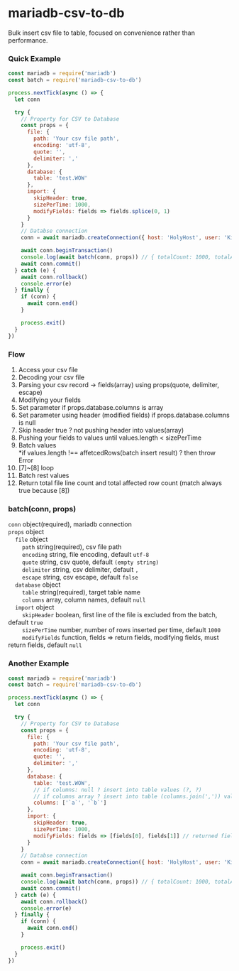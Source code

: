 # mariadb-csv-to-db

Bulk insert csv file to table, focused on convenience rather than performance.

### Quick Example
```javascript
const mariadb = require('mariadb')
const batch = require('mariadb-csv-to-db')

process.nextTick(async () => {
  let conn

  try {
    // Property for CSV to Database
    const props = {
      file: {
        path: 'Your csv file path',
        encoding: 'utf-8',
        quote: '',
        delimiter: ','
      },
      database: {
        table: 'test.WOW'
      },
      import: {
        skipHeader: true,
        sizePerTime: 1000,
        modifyFields: fields => fields.splice(0, 1)
      }
    }
    // Databse connection
    conn = await mariadb.createConnection({ host: 'HolyHost', user: 'Kimchi', password: '????' })

    await conn.beginTransaction()
    console.log(await batch(conn, props)) // { totalCount: 1000, totalAffectedRows: 1000, match: true }
    await conn.commit()
  } catch (e) {
    await conn.rollback()
    console.error(e)
  } finally {
    if (conn) {
      await conn.end()
    }

    process.exit()
  }
})
```

### Flow
1. Access your csv file
2. Decoding your csv file
3. Parsing your csv record → fields(array) using props(quote, delimiter, escape)
4. Modifying your fields  
5. Set parameter if props.database.columns is array  
5. Set parameter using header (modified fields) if props.database.columns is null  
6. Skip header true ? not pushing header into values(array)
7. Pushing your fields to values until values.length < sizePerTime
8. Batch values  
*if values.length !== affetcedRows(batch insert result) ? then throw Error
9. [7]~[8] loop
10. Batch rest values
11. Return total file line count and total affected row count (match always true because [8])

### batch(conn, props)  
`conn` object(required), mariadb connection  
`props` object  
&nbsp;&nbsp;&nbsp;&nbsp;`file` object  
&nbsp;&nbsp;&nbsp;&nbsp;&nbsp;&nbsp;&nbsp;&nbsp;`path` string(required), csv file path  
&nbsp;&nbsp;&nbsp;&nbsp;&nbsp;&nbsp;&nbsp;&nbsp;`encoding` string, file encoding, default `utf-8`  
&nbsp;&nbsp;&nbsp;&nbsp;&nbsp;&nbsp;&nbsp;&nbsp;`quote` string, csv quote, default `(empty string)`  
&nbsp;&nbsp;&nbsp;&nbsp;&nbsp;&nbsp;&nbsp;&nbsp;`delimiter` string, csv delimiter, default `,`  
&nbsp;&nbsp;&nbsp;&nbsp;&nbsp;&nbsp;&nbsp;&nbsp;`escape` string, csv escape, default `false`  
&nbsp;&nbsp;&nbsp;&nbsp;`database` object  
&nbsp;&nbsp;&nbsp;&nbsp;&nbsp;&nbsp;&nbsp;&nbsp;`table` string(required), target table name  
&nbsp;&nbsp;&nbsp;&nbsp;&nbsp;&nbsp;&nbsp;&nbsp;`columns` array, column names, default `null`  
&nbsp;&nbsp;&nbsp;&nbsp;`import` object  
&nbsp;&nbsp;&nbsp;&nbsp;&nbsp;&nbsp;&nbsp;&nbsp;`skipHeader` boolean, first line of the file is excluded from the batch, default `true`  
&nbsp;&nbsp;&nbsp;&nbsp;&nbsp;&nbsp;&nbsp;&nbsp;`sizePerTime` number, number of rows inserted per time, default `1000`  
&nbsp;&nbsp;&nbsp;&nbsp;&nbsp;&nbsp;&nbsp;&nbsp;`modifyFields` function, fields => return fields, modifying fields, must return fields, default `null`  

### Another Example
```javascript
const mariadb = require('mariadb')
const batch = require('mariadb-csv-to-db')

process.nextTick(async () => {
  let conn

  try {
    // Property for CSV to Database
    const props = {
      file: {
        path: 'Your csv file path',
        encoding: 'utf-8',
        quote: '',
        delimiter: ','
      },
      database: {
        table: 'test.WOW',
        // if columns: null ? insert into table values (?, ?)
        // if columns array ? insert into table (columns.join(',')) values (?, ?)
        columns: ['`a`', '`b`']
      },
      import: {
        skipHeader: true,
        sizePerTime: 1000,
        modifyFields: fields => [fields[0], fields[1]] // returned fields length must be equal to the props.database.columns length
      }
    }
    // Databse connection
    conn = await mariadb.createConnection({ host: 'HolyHost', user: 'Kimchi', password: '????' })

    await conn.beginTransaction()
    console.log(await batch(conn, props)) // { totalCount: 1000, totalAffectedRows: 1000, match: true }
    await conn.commit()
  } catch (e) {
    await conn.rollback()
    console.error(e)
  } finally {
    if (conn) {
      await conn.end()
    }

    process.exit()
  }
})
```


